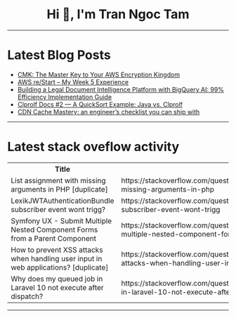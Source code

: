 <h1 align="center">Hi 👋, I'm Tran Ngoc Tam</h1>

---

# Latest Blog Posts 
<!-- BLOG-POST-LIST:START -->
- [CMK: The Master Key to Your AWS Encryption Kingdom](https://dev.to/leonardkachi/cmk-the-master-key-to-your-aws-encryption-kingdom-47j7)
- [AWS re/Start – My Week 5 Experience](https://dev.to/ijay/aws-restart-my-week-5-experience-29ih)
- [Building a Legal Document Intelligence Platform with BigQuery AI: 99% Efficiency Implementation Guide](https://dev.to/jaycrys/building-a-legal-document-intelligence-platform-with-bigquery-ai-99-efficiency-implementation-5ajo)
- [Clprolf Docs #2 — A QuickSort Example: Java vs. Clprolf](https://dev.to/charles_koffler_bcabc582b/clprolf-docs-2-a-quicksort-example-java-vs-clprolf-2ha1)
- [CDN Cache Mastery: an engineer’s checklist you can ship with](https://dev.to/t2c/cdn-cache-mastery-an-engineers-checklist-you-can-ship-with-5078)
<!-- BLOG-POST-LIST:END -->

---

# Latest stack oveflow activity
<table>
  <tr><th>Title</th><th>Link</th></tr>
  <!-- STACKOVERFLOW:START --><tr><td>List assignment with missing arguments in PHP [duplicate]</td><td>https://stackoverflow.com/questions/79765994/list-assignment-with-missing-arguments-in-php</td></tr><tr><td>LexikJWTAuthenticationBundle subscriber event wont trigg?</td><td>https://stackoverflow.com/questions/79765964/lexikjwtauthenticationbundle-subscriber-event-wont-trigg</td></tr><tr><td>Symfony UX - Submit Multiple Nested Component Forms from a Parent Component</td><td>https://stackoverflow.com/questions/79765945/symfony-ux-submit-multiple-nested-component-forms-from-a-parent-component</td></tr><tr><td>How to prevent XSS attacks when handling user input in web applications? [duplicate]</td><td>https://stackoverflow.com/questions/79765830/how-to-prevent-xss-attacks-when-handling-user-input-in-web-applications</td></tr><tr><td>Why does my queued job in Laravel 10 not execute after dispatch?</td><td>https://stackoverflow.com/questions/79765811/why-does-my-queued-job-in-laravel-10-not-execute-after-dispatch</td></tr><!-- STACKOVERFLOW:END -->
</table>

---


